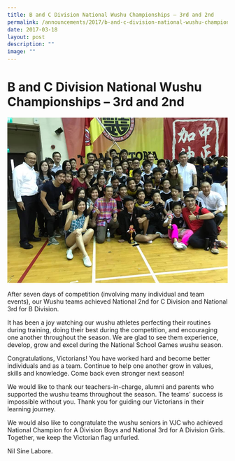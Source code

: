 ```yaml
---
title: B and C Division National Wushu Championships – 3rd and 2nd
permalink: /announcements/2017/b-and-c-division-national-wushu-championships-3rd-and-2nd/
date: 2017-03-18
layout: post
description: ""
image: ""
---
```


# **B and C Division National Wushu Championships – 3rd and 2nd**

![](/images/Wushu-14.jpg)

After seven days of competition (involving many individual and team events), our Wushu teams achieved National 2nd for C Division and National 3rd for B Division.

It has been a joy watching our wushu athletes perfecting their routines during training, doing their best during the competition, and encouraging one another throughout the season. We are glad to see them experience, develop, grow and excel during the National School Games wushu season.

Congratulations, Victorians! You have worked hard and become better individuals and as a team. Continue to help one another grow in values, skills and knowledge. Come back even stronger next season!

We would like to thank our teachers-in-charge, alumni and parents who supported the wushu teams throughout the season. The teams' success is impossible without you. Thank you for guiding our Victorians in their learning journey.

We would also like to congratulate the wushu seniors in VJC who achieved National Champion for A Division Boys and National 3rd for A Division Girls. Together, we keep the Victorian flag unfurled.

Nil Sine Labore.